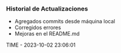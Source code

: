### Historial de Actualizaciones

- Agregados commits desde máquina local
- Corregidos errores
- Mejoras en el README.md

TIME - 2023-10-02 23:06:01